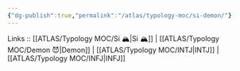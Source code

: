 ```yaml
---
{"dg-publish":true,"permalink":"/atlas/typology-moc/si-demon/"}
---
```


Links :: [[ATLAS/Typology MOC/Si 🏔️\|Si 🏔️]] | [[ATLAS/Typology MOC/Demon 😈\|Demon]] | [[ATLAS/Typology MOC/INTJ\|INTJ]] | [[ATLAS/Typology MOC/INFJ\|INFJ]] 

